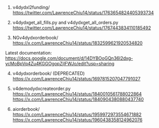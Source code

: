 1) v4dydxl2funding/
https://twitter.com/LawrenceChiu14/status/1763654824405393734

2) v4dydxget_all_fills.py and v4dydxget_all_orders.py
https://twitter.com/LawrenceChiu14/status/1767443834110185492

3) NGv4dydxorderbook/
https://x.com/LawrenceChiu14/status/1832599621920534820

  Latest documentation: https://docs.google.com/document/d/14DYBOoGQn36I2dxg-ycMoBpVq4Zu4KGGOgopZjIFWJo/edit?usp=sharing

4) v4dydxorderbook/ (DEPRECATED)
https://x.com/LawrenceChiu14/status/1697815207047791027

5) v4demodydxcreateorder.py
https://x.com/LawrenceChiu14/status/1840010561788022864
https://x.com/LawrenceChiu14/status/1840904380880437740

6) aiorderbook/
https://x.com/LawrenceChiu14/status/1959972973554671882
https://x.com/LawrenceChiu14/status/1960438358124962076
